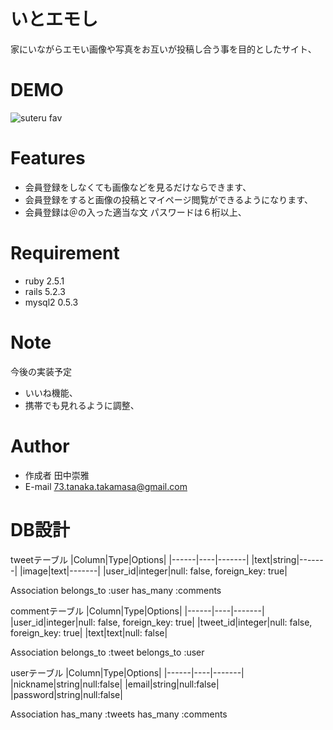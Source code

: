 # いとエモし
 
家にいながらエモい画像や写真をお互いが投稿し合う事を目的としたサイト、
 
# DEMO
 
![suteru fav](https://user-images.githubusercontent.com/62592199/86585640-bd13b480-bfc1-11ea-8c2d-969a410b329d.png)

# Features
 
* 会員登録をしなくても画像などを見るだけならできます、
* 会員登録をすると画像の投稿とマイページ閲覧ができるようになります、
* 会員登録は＠の入った適当な文 パスワードは６桁以上、
 
# Requirement
 
* ruby 2.5.1
* rails 5.2.3
* mysql2 0.5.3
  
# Note
 
今後の実装予定
 * いいね機能、
 * 携帯でも見れるように調整、
 
# Author
 
* 作成者   田中崇雅
* E-mail  73.tanaka.takamasa@gmail.com


# DB設計
tweetテーブル
|Column|Type|Options|
|------|----|-------|
|text|string|-------|
|image|text|-------|
|user_id|integer|null: false, foreign_key: true|

Association
belongs_to :user
has_many :comments


commentテーブル
|Column|Type|Options|
|------|----|-------|
|user_id|integer|null: false, foreign_key: true|
|tweet_id|integer|null: false, foreign_key: true|
|text|text|null: false|

Association
belongs_to :tweet
belongs_to :user


userテーブル
|Column|Type|Options|
|------|----|-------|
|nickname|string|null:false|
|email|string|null:false|
|password|string|null:false|

Association
has_many :tweets
has_many :comments

